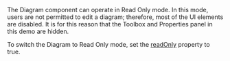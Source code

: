 The Diagram component can operate in Read Only mode. In this mode, users are not permitted to edit a diagram; therefore, most of the UI elements are disabled. It is for this reason that the Toolbox and Properties panel in this demo are hidden.

To switch the Diagram to Read Only mode, set the [readOnly](/Documentation/ApiReference/UI_Components/dxDiagram/Configuration/#readOnly) property to true.
<!--split-->